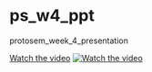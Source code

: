 # ps_w4_ppt
protosem_week_4_presentation

[Watch the video](https://drive.google.com/file/d/1XC4-uWHEJccBWt-FAChNtUPimHg8nBJJ/preview)
[![Watch the video](https://i.imgur.com/vKb2F1B.png)](https://youtu.be/vt5fpE0bzSY)
